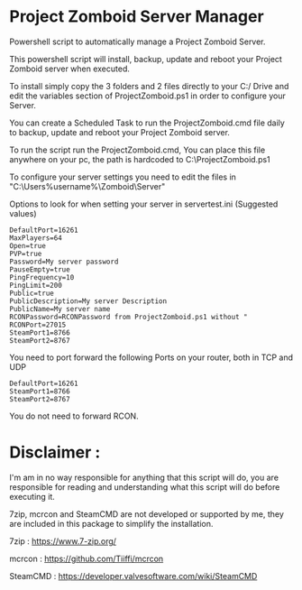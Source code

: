 # Project Zomboid Server Manager

Powershell script to automatically manage a Project Zomboid Server.

This powershell script will install, backup, update and reboot your Project Zomboid server when executed.

To install simply copy the 3 folders and 2 files directly to your C:/ Drive and edit the variables section of ProjectZomboid.ps1 in order to configure your Server.

You can create a Scheduled Task to run the ProjectZomboid.cmd file daily to backup, update and reboot your Project Zomboid server.

To run the script run the ProjectZomboid.cmd, You can place this file anywhere on your pc, the path is hardcoded to C:\ProjectZomboid.ps1

To configure your server settings you need to edit the files in "C:\Users\%username%\Zomboid\Server\"

Options to look for when setting your server in servertest.ini (Suggested values)
```
DefaultPort=16261
MaxPlayers=64
Open=true
PVP=true
Password=My server password
PauseEmpty=true
PingFrequency=10
PingLimit=200
Public=true
PublicDescription=My server Description
PublicName=My server name
RCONPassword=RCONPassword from ProjectZomboid.ps1 without "
RCONPort=27015
SteamPort1=8766
SteamPort2=8767
```

You need to port forward the following Ports on your router, both in TCP and UDP

```
DefaultPort=16261
SteamPort1=8766
SteamPort2=8767
```
You do not need to forward RCON.

# Disclaimer : 

I'm am in no way responsible for anything that this script will do, you are responsible for reading and understanding what this script will do before executing it.

7zip, mcrcon and SteamCMD are not developed or supported by me, they are included in this package to simplify the installation.

7zip : https://www.7-zip.org/

mcrcon : https://github.com/Tiiffi/mcrcon

SteamCMD : https://developer.valvesoftware.com/wiki/SteamCMD